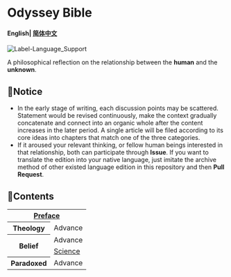 # Odyssey Bible

#### English| [简体中文](README-zh_cn.md)

![Label-Language_Support](https://img.shields.io/badge/Language%20Support-English%20Chinese-red)

A philosophical reflection on the relationship between the **human** and the **unknown**.

## 📌Notice

- In the early stage of writing, each discussion points may be scattered. Statement would be revised continuously, make the context gradually concatenate and connect into an organic whole after the content increases in the later period. A single article will be filed according to its core ideas into chapters that match one of the three categories.
- If it aroused your relevant thinking, or fellow human beings interested in that relationship, both can participate through **Issue**. If you want to translate the edition into your native language, just imitate the archive method of other existed language edition in this repository and then **Pull Request**.

## 🧭Contents

<table>
    <tr>
        <th colspan="2"><a href="Preface\preface.md">Preface</a></th>
    </tr>
    <tr>
    	<th>Theology</th>
        <td>Advance</td>
    </tr>
    <tr>
    	<th rowspan="2">Belief</th>
        <td>Advance</td>
    </tr>
    <tr>
    	<td><a href="Belief\science.md">Science</a></td>
    </tr>
    <tr>
    	<th>Paradoxed</th>
        <td>Advance</td>
    </tr>
</table>